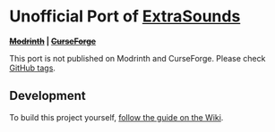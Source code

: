# Unofficial Port of [ExtraSounds](https://github.com/stashymane/extra-sounds)

**[~~Modrinth~~](https://modrinth.com/mod/extrasounds)
| [~~CurseForge~~](https://www.curseforge.com/minecraft/mc-mods/extrasounds)**

This port is not published on Modrinth and CurseForge.
Please check [GitHub tags](https://github.com/lonefelidae16/extra-sounds/tags).

## Development
To build this project yourself, [follow the guide on the Wiki](https://github.com/lonefelidae16/extra-sounds/wiki).